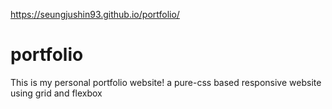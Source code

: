 https://seungjushin93.github.io/portfolio/

# portfolio

This is my personal portfolio website!
a pure-css based responsive website using grid and flexbox

